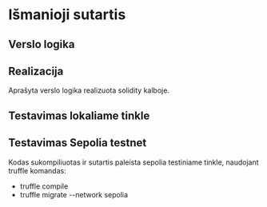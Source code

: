 # Išmanioji sutartis

## Verslo logika

## Realizacija
Aprašyta verslo logika realizuota solidity kalboje.

## Testavimas lokaliame tinkle

## Testavimas Sepolia testnet
Kodas sukompiliuotas ir sutartis paleista sepolia testiniame tinkle, naudojant truffle komandas:
- truffle compile
- truffle migrate --network sepolia
